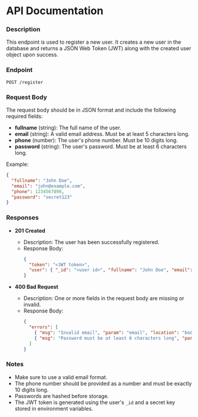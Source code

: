# API Documentation

### Description
This endpoint is used to register a new user. It creates a new user in the database and returns a JSON Web Token (JWT) along with the created user object upon success.

### Endpoint
`POST /register`

### Request Body
The request body should be in JSON format and include the following required fields:

- **fullname** (string): The full name of the user.
- **email** (string): A valid email address. Must be at least 5 characters long.
- **phone** (number): The user's phone number. Must be 10 digits long.
- **password** (string): The user's password. Must be at least 6 characters long.

Example:
```json
{
  "fullname": "John Doe",
  "email": "john@example.com",
  "phone": 1234567890,
  "password": "secret123"
}
```

### Responses

- **201 Created**
  - Description: The user has been successfully registered.
  - Response Body:
    ```json
    {
      "token": "<JWT token>",
      "user": { "_id": "<user id>", "fullname": "John Doe", "email": "john@example.com", "phone": 1234567890 }
    }
    ```

- **400 Bad Request**
  - Description: One or more fields in the request body are missing or invalid.
  - Response Body:
    ```json
    {
      "errors": [
        { "msg": "Invalid email", "param": "email", "location": "body" },
        { "msg": "Password must be at least 6 characters long", "param": "password", "location": "body" }
      ]
    }
    ```

### Notes

- Make sure to use a valid email format.
- The phone number should be provided as a number and must be exactly 10 digits long.
- Passwords are hashed before storage.
- The JWT token is generated using the user's `_id` and a secret key stored in environment variables.
